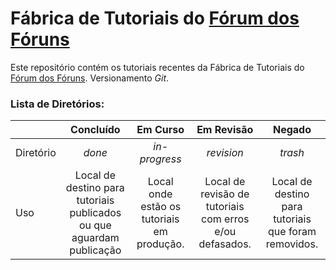 # Fábrica de Tutoriais do [Fórum dos Fóruns](http://ajuda.forumeiros.com/)

Este repositório contém os tutoriais recentes da Fábrica de Tutoriais do [Fórum dos Fóruns](http://ajuda.forumeiros.com/).
Versionamento _Git_.

### Lista de Diretórios:

|           |                               Concluído                               |                  Em Curso                  |                        Em Revisão                       |                        Negado                        |
|-----------|:---------------------------------------------------------------------:|:------------------------------------------:|:-------------------------------------------------------:|:----------------------------------------------------:|
| Diretório |                                 _done_                                |                _in-progress_               |                        _revision_                       |                        _trash_                       |
|    Uso    | Local de destino para tutoriais publicados ou que aguardam publicação | Local onde estão os tutoriais em produção. | Local de revisão de tutoriais com erros e/ou defasados. | Local de destino para tutoriais que foram removidos. |
